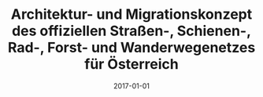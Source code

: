 ---
abstract: ''
authors:
- Karina Pötscher
date: '2017-01-01'
featured: false
publication_types:
- '7'
publishDate: '2017-01-01'
title: Architektur- und Migrationskonzept des offiziellen Straßen-, Schienen-, Rad-,
  Forst- und Wanderwegenetzes für Österreich
url_pdf: ''
---